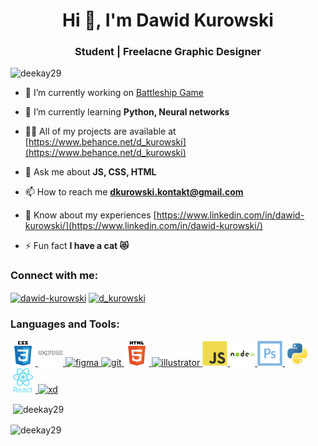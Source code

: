 <h1 align="center">Hi 👋, I'm Dawid Kurowski</h1>
<h3 align="center">Student | Freelacne Graphic Designer</h3>

<p align="left"> <img src="https://komarev.com/ghpvc/?username=deekay29&label=Profile%20views&color=0e75b6&style=flat" alt="deekay29" /> </p>

- 🔭 I’m currently working on [Battleship Game](https://github.com/DeeKay29/BattleshipGame)

- 🌱 I’m currently learning **Python, Neural networks**

- 👨‍💻 All of my projects are available at [https://www.behance.net/d_kurowski](https://www.behance.net/d_kurowski)

- 💬 Ask me about **JS, CSS, HTML**

- 📫 How to reach me **dkurowski.kontakt@gmail.com**

- 📄 Know about my experiences [https://www.linkedin.com/in/dawid-kurowski/](https://www.linkedin.com/in/dawid-kurowski/)

- ⚡ Fun fact **I have a cat 😻**

<h3 align="left">Connect with me:</h3>
<p align="left">
<a href="https://linkedin.com/in/dawid-kurowski" target="blank"><img align="center" src="https://raw.githubusercontent.com/rahuldkjain/github-profile-readme-generator/master/src/images/icons/Social/linked-in-alt.svg" alt="dawid-kurowski" height="30" width="40" /></a>
<a href="https://www.behance.net/d_kurowski" target="blank"><img align="center" src="https://raw.githubusercontent.com/rahuldkjain/github-profile-readme-generator/master/src/images/icons/Social/behance.svg" alt="d_kurowski" height="30" width="40" /></a>
</p>

<h3 align="left">Languages and Tools:</h3>
<p align="left"> <a href="https://www.w3schools.com/css/" target="_blank" rel="noreferrer"> <img src="https://raw.githubusercontent.com/devicons/devicon/master/icons/css3/css3-original-wordmark.svg" alt="css3" width="40" height="40"/> </a> <a href="https://expressjs.com" target="_blank" rel="noreferrer"> <img src="https://raw.githubusercontent.com/devicons/devicon/master/icons/express/express-original-wordmark.svg" alt="express" width="40" height="40"/> </a> <a href="https://www.figma.com/" target="_blank" rel="noreferrer"> <img src="https://www.vectorlogo.zone/logos/figma/figma-icon.svg" alt="figma" width="40" height="40"/> </a> <a href="https://git-scm.com/" target="_blank" rel="noreferrer"> <img src="https://www.vectorlogo.zone/logos/git-scm/git-scm-icon.svg" alt="git" width="40" height="40"/> </a> <a href="https://www.w3.org/html/" target="_blank" rel="noreferrer"> <img src="https://raw.githubusercontent.com/devicons/devicon/master/icons/html5/html5-original-wordmark.svg" alt="html5" width="40" height="40"/> </a> <a href="https://www.adobe.com/in/products/illustrator.html" target="_blank" rel="noreferrer"> <img src="https://www.vectorlogo.zone/logos/adobe_illustrator/adobe_illustrator-icon.svg" alt="illustrator" width="40" height="40"/> </a> <a href="https://developer.mozilla.org/en-US/docs/Web/JavaScript" target="_blank" rel="noreferrer"> <img src="https://raw.githubusercontent.com/devicons/devicon/master/icons/javascript/javascript-original.svg" alt="javascript" width="40" height="40"/> </a> <a href="https://nodejs.org" target="_blank" rel="noreferrer"> <img src="https://raw.githubusercontent.com/devicons/devicon/master/icons/nodejs/nodejs-original-wordmark.svg" alt="nodejs" width="40" height="40"/> </a> <a href="https://www.photoshop.com/en" target="_blank" rel="noreferrer"> <img src="https://raw.githubusercontent.com/devicons/devicon/master/icons/photoshop/photoshop-line.svg" alt="photoshop" width="40" height="40"/> </a> <a href="https://www.python.org" target="_blank" rel="noreferrer"> <img src="https://raw.githubusercontent.com/devicons/devicon/master/icons/python/python-original.svg" alt="python" width="40" height="40"/> </a> <a href="https://reactjs.org/" target="_blank" rel="noreferrer"> <img src="https://raw.githubusercontent.com/devicons/devicon/master/icons/react/react-original-wordmark.svg" alt="react" width="40" height="40"/> </a> <a href="https://www.adobe.com/products/xd.html" target="_blank" rel="noreferrer"> <img src="https://cdn.worldvectorlogo.com/logos/adobe-xd.svg" alt="xd" width="40" height="40"/> </a> </p>

<p>&nbsp;<img align="center" src="https://github-readme-stats.vercel.app/api?username=deekay29&show_icons=true&locale=en" alt="deekay29" /></p>

<p><img align="center" src="https://github-readme-streak-stats.herokuapp.com/?user=deekay29&" alt="deekay29" /></p>
